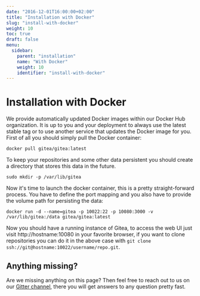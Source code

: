 ```yaml
---
date: "2016-12-01T16:00:00+02:00"
title: "Installation with Docker"
slug: "install-with-docker"
weight: 10
toc: true
draft: false
menu:
  sidebar:
    parent: "installation"
    name: "With Docker"
    weight: 10
    identifier: "install-with-docker"
---
```


# Installation with Docker

We provide automatically updated Docker images within our Docker Hub organization. It is up to you and your deployment to always use the latest stable tag or to use another service that updates the Docker image for you. First of all you should simply pull the Docker container:

```
docker pull gitea/gitea:latest
```

To keep your repositories and some other data persistent you should create a directory that stores this data in the future.

```
sudo mkdir -p /var/lib/gitea
```

Now it's time to launch the docker container, this is a pretty straight-forward process. You have to define the port mapping and you also have to provide the volume path for persisting the data:

```
docker run -d --name=gitea -p 10022:22 -p 10080:3000 -v /var/lib/gitea:/data gitea/gitea:latest
```

Now you should have a running instance of Gitea, to access the web UI just visit http://hostname:10080 in your favorite browser, if you want to clone repositories you can do it in the above case with `git clone ssh://git@hostname:10022/username/repo.git`.

## Anything missing?

Are we missing anything on this page? Then feel free to reach out to us on our [Gitter channel](https://gitter.im/go-gitea/gitea/), there you will get answers to any question pretty fast.
